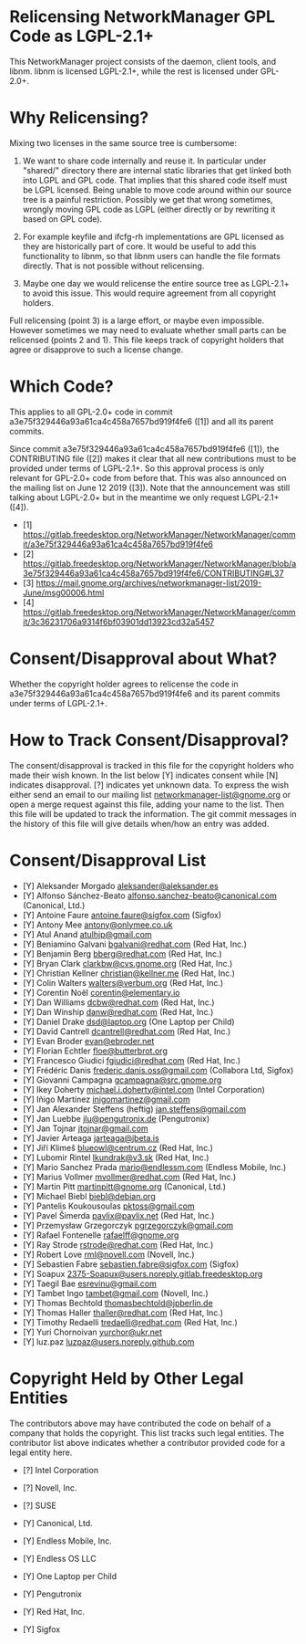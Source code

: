Relicensing NetworkManager GPL Code as LGPL-2.1+
================================================

This NetworkManager project consists of the daemon, client tools, and libnm.
libnm is licensed LGPL-2.1+, while the rest is licensed under GPL-2.0+.


Why Relicensing?
================

Mixing two licenses in the same source tree is cumbersome:

1) We want to share code internally and reuse it. In particular under "shared/" directory
there are internal static libraries that get linked both into LGPL and GPL code.
That implies that this shared code itself must be LGPL licensed. Being unable to
move code around within our source tree is a painful restriction. Possibly we get
that wrong sometimes, wrongly moving GPL code as LGPL (either directly or by rewriting
it based on GPL code).

2) For example keyfile and ifcfg-rh implementations are GPL licensed as they
are historically part of core. It would be useful to add this functionality
to libnm, so that libnm users can handle the file formats directly. That is
not possible without relicensing.

3) Maybe one day we would relicense the entire source tree as LGPL-2.1+ to avoid
this issue. This would require agreement from all copyright holders.


Full relicensing (point 3) is a large effort, or maybe even impossible. However sometimes
we may need to evaluate whether small parts can be relicensed (points 2 and 1). This
file keeps track of copyright holders that agree or disapprove to such a license change.


Which Code?
===========

This applies to all GPL-2.0+ code in commit a3e75f329446a93a61ca4c458a7657bd919f4fe6 ([1]) and
all its parent commits.

Since commit a3e75f329446a93a61ca4c458a7657bd919f4fe6 ([1]), the CONTRIBUTING file ([2]) makes
it clear that all new contributions must to be provided under terms of LGPL-2.1+. So this
approval process is only relevant for GPL-2.0+ code from before that. This was also announced on
the mailing list on June 12 2019 ([3]). Note that the announcement was still talking about LGPL-2.0+
but in the meantime we only request LGPL-2.1+ ([4]).

- [1] https://gitlab.freedesktop.org/NetworkManager/NetworkManager/commit/a3e75f329446a93a61ca4c458a7657bd919f4fe6
- [2] https://gitlab.freedesktop.org/NetworkManager/NetworkManager/blob/a3e75f329446a93a61ca4c458a7657bd919f4fe6/CONTRIBUTING#L37
- [3] https://mail.gnome.org/archives/networkmanager-list/2019-June/msg00006.html
- [4] https://gitlab.freedesktop.org/NetworkManager/NetworkManager/commit/3c36231706a9314f6bf03901dd13923cd32a5457


Consent/Disapproval about What?
===============================

Whether the copyright holder agrees to relicense the code in a3e75f329446a93a61ca4c458a7657bd919f4fe6
and its parent commits under terms of LGPL-2.1+.


How to Track Consent/Disapproval?
=================================

The consent/disapproval is tracked in this file for the copyright holders
who made their wish known. In the list below [Y] indicates consent while [N]
indicates disapproval. [?] indicates yet unknown data.
To express the wish either send an email to our mailing list <networkmanager-list@gnome.org>
or open a merge request against this file, adding your name to the list. Then this
file will be updated to track the information. The git commit messages in the history
of this file will give details when/how an entry was added.


Consent/Disapproval List
========================

- [Y] Aleksander Morgado <aleksander@aleksander.es>
- [Y] Alfonso Sánchez-Beato <alfonso.sanchez-beato@canonical.com> (Canonical, Ltd.)
- [Y] Antoine Faure <antoine.faure@sigfox.com> (Sigfox)
- [Y] Antony Mee <antony@onlymee.co.uk>
- [Y] Atul Anand <atulhjp@gmail.com>
- [Y] Beniamino Galvani <bgalvani@redhat.com> (Red Hat, Inc.)
- [Y] Benjamin Berg <bberg@redhat.com> (Red Hat, Inc.)
- [Y] Bryan Clark <clarkbw@cvs.gnome.org> (Red Hat, Inc.)
- [Y] Christian Kellner <christian@kellner.me> (Red Hat, Inc.)
- [Y] Colin Walters <walters@verbum.org> (Red Hat, Inc.)
- [Y] Corentin Noël <corentin@elementary.io>
- [Y] Dan Williams <dcbw@redhat.com> (Red Hat, Inc.)
- [Y] Dan Winship <danw@redhat.com> (Red Hat, Inc.)
- [Y] Daniel Drake <dsd@laptop.org> (One Laptop per Child)
- [Y] David Cantrell <dcantrell@redhat.com> (Red Hat, Inc.)
- [Y] Evan Broder <evan@ebroder.net>
- [Y] Florian Echtler <floe@butterbrot.org>
- [Y] Francesco Giudici <fgiudici@redhat.com> (Red Hat, Inc.)
- [Y] Frédéric Danis <frederic.danis.oss@gmail.com> (Collabora Ltd, Sigfox)
- [Y] Giovanni Campagna <gcampagna@src.gnome.org>
- [Y] Ikey Doherty <michael.i.doherty@intel.com> (Intel Corporation)
- [Y] Iñigo Martínez <inigomartinez@gmail.com>
- [Y] Jan Alexander Steffens (heftig) <jan.steffens@gmail.com>
- [Y] Jan Luebbe <jlu@pengutronix.de> (Pengutronix)
- [Y] Jan Tojnar <jtojnar@gmail.com>
- [Y] Javier Arteaga <jarteaga@jbeta.is>
- [Y] Jiří Klimeš <blueowl@centrum.cz> (Red Hat, Inc.)
- [Y] Lubomir Rintel <lkundrak@v3.sk> (Red Hat, Inc.)
- [Y] Mario Sanchez Prada <mario@endlessm.com> (Endless Mobile, Inc.)
- [Y] Marius Vollmer <mvollmer@redhat.com> (Red Hat, Inc.)
- [Y] Martin Pitt <martinpitt@gnome.org> (Canonical, Ltd.)
- [Y] Michael Biebl <biebl@debian.org>
- [Y] Pantelis Koukousoulas <pktoss@gmail.com>
- [Y] Pavel Šimerda <pavlix@pavlix.net> (Red Hat, Inc.)
- [Y] Przemysław Grzegorczyk <pgrzegorczyk@gmail.com>
- [Y] Rafael Fontenelle <rafaelff@gnome.org>
- [Y] Ray Strode <rstrode@redhat.com> (Red Hat, Inc.)
- [Y] Robert Love <rml@novell.com> (Novell, Inc.)
- [Y] Sebastien Fabre <sebastien.fabre@sigfox.com> (Sigfox)
- [Y] Soapux <2375-Soapux@users.noreply.gitlab.freedesktop.org>
- [Y] Taegil Bae <esrevinu@gmail.com>
- [Y] Tambet Ingo <tambet@gmail.com> (Novell, Inc.)
- [Y] Thomas Bechtold <thomasbechtold@jpberlin.de>
- [Y] Thomas Haller <thaller@redhat.com> (Red Hat, Inc.)
- [Y] Timothy Redaelli <tredaelli@redhat.com> (Red Hat, Inc.)
- [Y] Yuri Chornoivan <yurchor@ukr.net>
- [Y] luz.paz <luzpaz@users.noreply.github.com>

Copyright Held by Other Legal Entities
======================================

The contributors above may have contributed the code on behalf of a company
that holds the copyright. This list tracks such legal entities. The contributor
list above indicates whether a contributor provided code for a legal entity here.

- [?] Intel Corporation
- [?] Novell, Inc.
- [?] SUSE

- [Y] Canonical, Ltd.
- [Y] Endless Mobile, Inc.
- [Y] Endless OS LLC
- [Y] One Laptop per Child
- [Y] Pengutronix
- [Y] Red Hat, Inc.
- [Y] Sigfox
